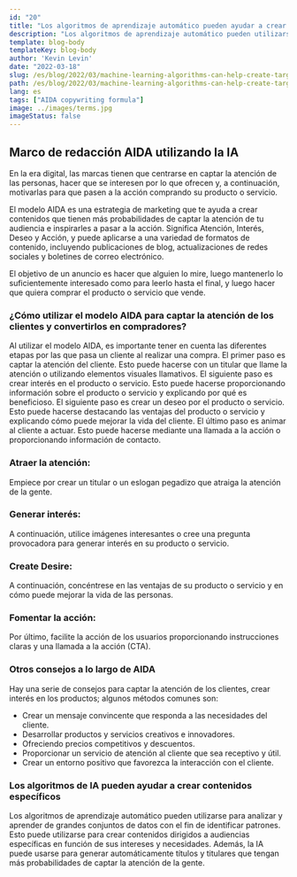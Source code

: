 ```yaml
---
id: "20"
title: "Los algoritmos de aprendizaje automático pueden ayudar a crear contenidos específicos"
description: "Los algoritmos de aprendizaje automático pueden utilizarse para analizar y aprender de grandes conjuntos de datos con el fin de identificar patrones. Esto puede utilizarse para crear contenidos dirigidos a audiencias específicas en función de sus intereses. Al utilizar el aprendizaje automático, las empresas pueden crear contenidos que sean más relevantes para sus clientes y que ayuden a aumentar las ventas."
template: blog-body
templateKey: blog-body
author: 'Kevin Levin'
date: "2022-03-18"
slug: /es/blog/2022/03/machine-learning-algorithms-can-help-create-targeted-content
path: /es/blog/2022/03/machine-learning-algorithms-can-help-create-targeted-content
lang: es
tags: ["AIDA copywriting formula"]
image: ../images/terms.jpg
imageStatus: false
---
```

## Marco de redacción AIDA utilizando la IA

En la era digital, las marcas tienen que centrarse en captar la atención de las personas, hacer que se interesen por lo que ofrecen y, a continuación, motivarlas para que pasen a la acción comprando su producto o servicio.

El modelo AIDA es una estrategia de marketing que te ayuda a crear contenidos que tienen más probabilidades de captar la atención de tu audiencia e inspirarles a pasar a la acción. Significa Atención, Interés, Deseo y Acción, y puede aplicarse a una variedad de formatos de contenido, incluyendo publicaciones de blog, actualizaciones de redes sociales y boletines de correo electrónico.

El objetivo de un anuncio es hacer que alguien lo mire, luego mantenerlo lo suficientemente interesado como para leerlo hasta el final, y luego hacer que quiera comprar el producto o servicio que vende.

### ¿Cómo utilizar el modelo AIDA para captar la atención de los clientes y convertirlos en compradores?

Al utilizar el modelo AIDA, es importante tener en cuenta las diferentes etapas por las que pasa un cliente al realizar una compra. El primer paso es captar la atención del cliente. Esto puede hacerse con un titular que llame la atención o utilizando elementos visuales llamativos. El siguiente paso es crear interés en el producto o servicio. Esto puede hacerse proporcionando información sobre el producto o servicio y explicando por qué es beneficioso. El siguiente paso es crear un deseo por el producto o servicio. Esto puede hacerse destacando las ventajas del producto o servicio y explicando cómo puede mejorar la vida del cliente. El último paso es animar al cliente a actuar. Esto puede hacerse mediante una llamada a la acción o proporcionando información de contacto.

### Atraer la atención:

Empiece por crear un titular o un eslogan pegadizo que atraiga la atención de la gente.


### Generar interés:

A continuación, utilice imágenes interesantes o cree una pregunta provocadora para generar interés en su producto o servicio.

### Create Desire:

A continuación, concéntrese en las ventajas de su producto o servicio y en cómo puede mejorar la vida de las personas.

### Fomentar la acción:


Por último, facilite la acción de los usuarios proporcionando instrucciones claras y una llamada a la acción (CTA).


### Otros consejos a lo largo de AIDA

Hay una serie de consejos para captar la atención de los clientes, crear interés en los productos; algunos métodos comunes son:

- Crear un mensaje convincente que responda a las necesidades del cliente.
- Desarrollar productos y servicios creativos e innovadores.
- Ofreciendo precios competitivos y descuentos.
- Proporcionar un servicio de atención al cliente que sea receptivo y útil.
- Crear un entorno positivo que favorezca la interacción con el cliente.

### Los algoritmos de IA pueden ayudar a crear contenidos específicos
Los algoritmos de aprendizaje automático pueden utilizarse para analizar y aprender de grandes conjuntos de datos con el fin de identificar patrones. Esto puede utilizarse para crear contenidos dirigidos a audiencias específicas en función de sus intereses y necesidades. Además, la IA puede usarse para generar automáticamente títulos y titulares que tengan más probabilidades de captar la atención de la gente.

